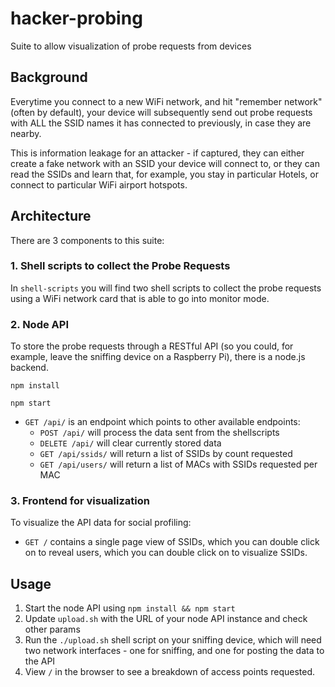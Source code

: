 # hacker-probing

Suite to allow visualization of probe requests from devices

## Background

Everytime you connect to a new WiFi network, and hit "remember network" (often by default), your device will subsequently send out probe requests with ALL the SSID names it has connected to previously, in case they are nearby.

This is information leakage for an attacker - if captured, they can either create a fake network with an SSID your device will connect to, or they can read the SSIDs and learn that, for example, you stay in particular Hotels, or connect to particular WiFi airport hotspots.

## Architecture

There are 3 components to this suite:

### 1. Shell scripts to collect the Probe Requests

In `shell-scripts` you will find two shell scripts to collect the probe requests using a WiFi network card that is able to go into monitor mode.

### 2. Node API

To store the probe requests through a RESTful API (so you could, for example, leave the sniffing device on a Raspberry Pi), there is a node.js backend.

`npm install`

`npm start`

* `GET /api/` is an endpoint which points to other available endpoints:
  * `POST /api/` will process the data sent from the shellscripts
  * `DELETE /api/` will clear currently stored data
  * `GET /api/ssids/` will return a list of SSIDs by count requested
  * `GET /api/users/` will return a list of MACs with SSIDs requested per MAC

### 3. Frontend for visualization

To visualize the API data for social profiling:

* `GET /` contains a single page view of SSIDs, which you can double click on to reveal users, which you can double click on to visualize SSIDs.


## Usage

1. Start the node API using `npm install && npm start`
2. Update `upload.sh` with the URL of your node API instance and check other params
3. Run the `./upload.sh` shell script on your sniffing device, which will need two network interfaces - one for sniffing, and one for posting the data to the API
4. View `/` in the browser to see a breakdown of access points requested.
